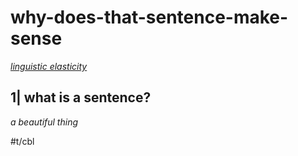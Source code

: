# why-does-that-sentence-make-sense

*[linguistic elasticity](https://www.youtube.com/watch?v=3MWpHQQ-wQg)*

## 1| what is a sentence?

*a beautiful thing*

#t/cbl